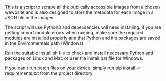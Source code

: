 This is a script to scrape all the publically accessible images from a chosen wewbsite and is also designed to store the metadata for each image in a JSON file in the images.

The script will use Python3 and dependencies will need installing. If you are getting import module errors when running, make sure the required modules are installed properly and that Python and it's packages are saved in the Environmentals path (Windows)

Run the suitable install.sh file to check and install necessary Python and packages on Linux and Mac or user the install.bat file for Windows.

If you can't run batch files on your device, simply run pip install -r requirements.txt from the project directory.



